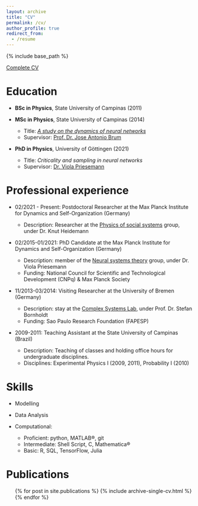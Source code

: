 ```yaml
---
layout: archive
title: "CV"
permalink: /cv/
author_profile: true
redirect_from:
  - /resume
---
```


{% include base_path %}


[Complete CV](https://www.dropbox.com/s/7ry6re5p9fz6j0k/CV%20Joao.pdf?dl=1)

Education
======
* **BSc in Physics**, State University of Campinas (2011)

* **MSc in Physics**, State University of Campinas (2014)
  * Title: [*A study on the dynamics of neural networks*](http://joaopn.github.io/files/dissertations/MSc_Dissertation.pdf)
  * Supervisor: [Prof. Dr. Jose Antonio Brum](https://sites.ifi.unicamp.br/brum/en/)

* **PhD in Physics**, University of Göttingen (2021)
  * Title: *Criticality and sampling in neural networks*
  * Supervisor: [Dr. Viola Priesemann](http://www.viola-priesemann.de)

Professional experience
======
* 02/2021 - Present: Postdoctoral Researcher at the Max Planck Institute for Dynamics and Self-Organization (Germany)
  * Description: Researcher at the [Physics of social systems](https://www.ds.mpg.de/3481219/res_heidemann) group, under Dr. Knut Heidemann


* 02/2015-01/2021: PhD Candidate at the Max Planck Institute for Dynamics and Self-Organization (Germany)
  * Description: member of the [Neural systems theory](https://www.viola-priesemann.de/group/) group, under Dr. Viola Priesemann
  * Funding: National Council for Scientific and Technological Development (CNPq) & Max Planck Society

* 11/2013-03/2014: Visiting Researcher at the University of Bremen (Germany)
  * Description: stay at the [Complex Systems Lab](http://www.itp.uni-bremen.de/complex/), under Prof. Dr. Stefan Bornholdt
  * Funding: Sao Paulo Research Foundation (FAPESP)

* 2009-2011: Teaching Assistant at the State University of Campinas (Brazil)
  * Description: Teaching of classes and holding office hours for undergraduate disciplines.
  * Disciplines: Experimental Physics I (2009, 2011), Probability I (2010)

Skills
======

* Modelling

* Data Analysis

* Computational:
  * Proficient: python, MATLAB®, git
  * Intermediate:  Shell Script, C, Mathematica®
  * Basic: R, SQL, TensorFlow, Julia


Publications
======
  <ul>{% for post in site.publications %}
    {% include archive-single-cv.html %}
  {% endfor %}</ul>